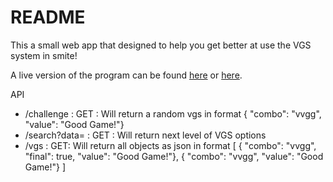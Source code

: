 # README

This a small web app that designed to help you get better at use the VGS system in smite!

A live version of the program can be found [here](http://www.smitevgstrainer.com/) or [here](https://floating-castle-04251.herokuapp.com/).


API
 - /challenge : GET : Will return a random vgs in format { "combo": "vvgg", "value": "Good Game!"}
 - /search?data= : GET :  Will return next level of VGS options 
 - /vgs : GET: Will return all objects as json in format [ { "combo": "vvgg", "final": true, "value": "Good Game!"}, { "combo": "vvgg", "value": "Good Game!"} ]